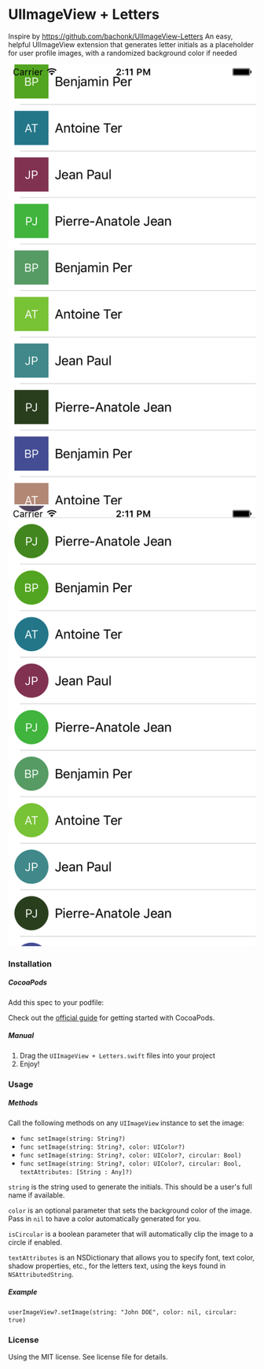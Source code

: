 UIImageView + Letters
=====================

Inspire by https://github.com/bachonk/UIImageView-Letters
An easy, helpful UIImageView extension that generates letter initials as a placeholder for user profile images, with a randomized background color if needed

![Screenshot](screen1.png)
![Screenshot](screen2.png)

### Installation

##### CocoaPods

Add this spec to your podfile:


Check out the [official guide](http://guides.cocoapods.org/using/index.html) for getting started with CocoaPods.

##### Manual

1. Drag the `UIImageView + Letters.swift` files into your project
2. Enjoy!

### Usage

##### Methods

Call the following methods on any `UIImageView` instance to set the image:

+ `func setImage(string: String?)`
+ `func setImage(string: String?, color: UIColor?)`
+ `func setImage(string: String?, color: UIColor?, circular: Bool)`
+ `func setImage(string: String?, color: UIColor?, circular: Bool, textAttributes: [String : Any]?)`

`string` is the string used to generate the initials. This should be a user's full name if available.

`color` is an optional parameter that sets the background color of the image. Pass in `nil` to have a color automatically generated for you.

`isCircular` is a boolean parameter that will automatically clip the image to a circle if enabled.

`textAttributes` is an NSDictionary that allows you to specify font, text color, shadow properties, etc., for the letters text, using the keys found in `NSAttributedString`.

##### Example

```
userImageView?.setImage(string: "John DOE", color: nil, circular: true)
```

### License

Using the MIT license. See license file for details.
